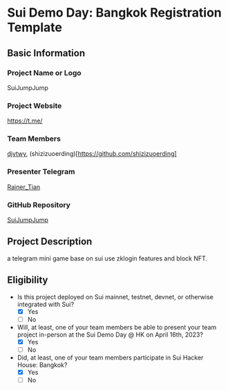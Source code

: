 # Sui Demo Day: Bangkok Registration Template

## Basic Information

### Project Name or Logo

SuiJumpJump

### Project Website

https://t.me/

### Team Members

[djytwy](https://github.com/djytwy), (shizizuoerding)[https://github.com/shizizuoerding]

### Presenter Telegram

[Rainer_Tian](https://t.me/Rainer_Tian)

### GitHub Repository

[SuiJumpJump](https://github.com/djytwy/SuiJumpJump)

## Project Description 

a telegram mini game base on sui use zklogin features and block NFT.

## Eligibility

- Is this project deployed on Sui mainnet, testnet, devnet, or otherwise integrated with Sui?
    - [x] Yes
    - [ ] No
- Will, at least, one of your team members be able to present your team project in-person at the Sui Demo Day @ HK on April 16th, 2023?
    - [x] Yes
    - [ ] No
- Did, at least, one of your team members participate in Sui Hacker House: Bangkok? 
    - [x] Yes
    - [ ] No
